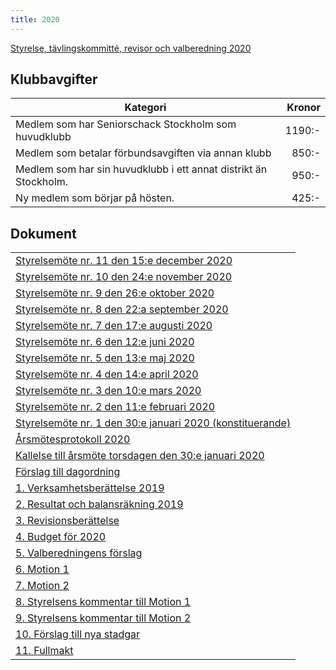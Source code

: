 ```yaml
---
title: 2020
---
```


[Styrelse, tävlingskommitté, revisor och valberedning 2020](seniorstyrelse_2020.pdf)
## Klubbavgifter

|Kategori|Kronor|
|-|-:|
|Medlem som har Seniorschack Stockholm som huvudklubb|1190:-|
|Medlem som betalar förbundsavgiften via annan klubb|850:-|
|Medlem som har sin huvudklubb i ett annat distrikt än Stockholm.|950:-|
|Ny medlem som börjar på hösten.|425:-|

## Dokument

||
|-|
|[Styrelsemöte nr. 11 den 15:e december 2020](Protokoll_SrS_nr11_2020.pdf)|
|[Styrelsemöte nr. 10 den 24:e november 2020](Protokoll_SrS_nr10_2020.pdf)|
|[Styrelsemöte nr. 9 den 26:e oktober 2020](Protokoll_SrS_nr9_2020.pdf)|
|[Styrelsemöte nr. 8 den 22:a september 2020](Protokoll_SrS_nr8_2020.pdf)|
|[Styrelsemöte nr. 7 den 17:e augusti 2020](Protokoll_SrS_nr7_2020.pdf)|
|[Styrelsemöte nr. 6 den 12:e juni 2020](Protokoll_SrS_nr6_2020.pdf)|
|[Styrelsemöte nr. 5 den 13:e maj 2020](Protokoll_SrS_nr5_2020.pdf)|
|[Styrelsemöte nr. 4 den 14:e april 2020](Protokoll_SrS_nr4_2020.pdf)|
|[Styrelsemöte nr. 3 den 10:e mars 2020](Protokoll_SrS_nr3_2020.pdf)|
|[Styrelsemöte nr. 2 den 11:e februari 2020](Protokoll_SrS_nr2_2020.pdf)|
|[Styrelsemöte nr. 1 den 30:e januari 2020 (konstituerande)](Protokoll_SrS_nr1_2020.pdf)|
|[Årsmötesprotokoll 2020](arsmote_protokoll_2020.pdf)|
|[Kallelse till årsmöte torsdagen den 30:e januari 2020](Kallelse_arsmote_2020.pdf)|
|[Förslag till dagordning](Dagordning_arsmote_2020.pdf)|
|[1. Verksamhetsberättelse 2019](Verksamhetsberattelse_2019.pdf)|
|[2. Resultat och balansräkning 2019](SrS_Resultat_Balansrakning_2019.pdf)|
|[3. Revisionsberättelse](Revision_2020.jpg)|
|[4. Budget för 2020](budget_2020.pdf)|
|[5. Valberedningens förslag](valberedning_forslag_2020.pdf)|
|[6. Motion 1](Motion1_2020.pdf)|
|[7. Motion 2](Motion2_2020.pdf)|
|[8. Styrelsens kommentar till Motion 1](Kommentar_Motion1_2020.pdf)|
|[9. Styrelsens kommentar till Motion 2](Kommentar_Motion2_2020.pdf)|
|[10. Förslag till nya stadgar](Seniorstadgar_proposition.pdf)|
|[11. Fullmakt](Fullmakt_SrS_arsmote.pdf)|

